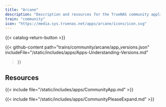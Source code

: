 ```yaml
---
title: "Arcane"
description: "Description and resources for the TrueNAS community application called Arcane."
train: "community"
icon: "https://media.sys.truenas.net/apps/arcane/icons/icon.svg"
---
```


{{< catalog-return-button >}}

{{< github-content 
    path="trains/community/arcane/app_versions.json"
    includeFile="/static/includes/apps/Apps-Understanding-Versions.md"
>}}

## Resources

{{< include file="/static/includes/apps/CommunityApp.md" >}}

{{< include file="/static/includes/apps/CommunityPleaseExpand.md" >}}
